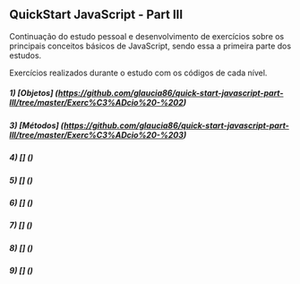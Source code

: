 ## QuickStart JavaScript - Part III

Continuação do estudo pessoal e desenvolvimento de exercícios sobre os principais conceitos básicos de JavaScript, sendo essa a primeira parte dos estudos.

Exercícios realizados durante o estudo com os códigos de cada nível.

##### 1) [Objetos] (https://github.com/glaucia86/quick-start-javascript-part-III/tree/master/Exerc%C3%ADcio%20-%202)

##### 3) [Métodos] (https://github.com/glaucia86/quick-start-javascript-part-III/tree/master/Exerc%C3%ADcio%20-%203)

##### 4) [] ()

##### 5) [] ()

##### 6) [] ()

##### 7) [] ()

##### 8) [] ()

##### 9) [] ()

